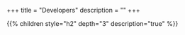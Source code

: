 +++
title = "Developers"
description = ""
+++

{{% children style="h2" depth="3" description="true" %}}

